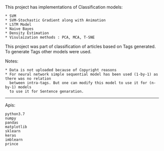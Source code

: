 
This project has implementations of Classification models:

	* SVM
	* SVM-Stochastic Gradient along with Animation
	* LSTM Model
	* Naive Bayes
	* Density Estimation
	* Visulaization methods : PCA, MCA, T-SNE


This project was part of classification of articles based on Tags generated. To generate Tags other models were used. 

Notes: 

	* Data is not uploaded because of Copyright reasons
	* For neural network simple sequential model has been used (1-by-1) as there was no relation 
	  between intra-tags. But one can modify this model to use it for (n-by-1) models 
	  to use it for Sentence genaration.

****************************************************************************************************
Apis:

    python3.7
    numpy
    pandas
    matplotlib
    sklearn
    keras
    imblearn
    prince
